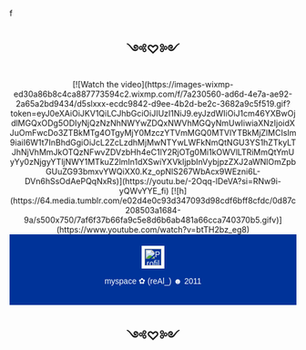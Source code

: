 f<h1 align="center" style="font-size: 22px"> ༺♡༻ </h1>
<div align="center"> 
[![Watch the video](https://images-wixmp-ed30a86b8c4ca887773594c2.wixmp.com/f/7a230560-ad6d-4e7a-ae92-2a65a2bd9434/d5slxxx-ecdc9842-d9ee-4b2d-be2c-3682a9c5f519.gif?token=eyJ0eXAiOiJKV1QiLCJhbGciOiJIUzI1NiJ9.eyJzdWIiOiJ1cm46YXBwOjdlMGQxODg5ODIyNjQzNzNhNWYwZDQxNWVhMGQyNmUwIiwiaXNzIjoidXJuOmFwcDo3ZTBkMTg4OTgyMjY0MzczYTVmMGQ0MTVlYTBkMjZlMCIsIm9iaiI6W1t7InBhdGgiOiJcL2ZcLzdhMjMwNTYwLWFkNmQtNGU3YS1hZTkyLTJhNjVhMmJkOTQzNFwvZDVzbHh4eC1lY2RjOTg0Mi1kOWVlLTRiMmQtYmUyYy0zNjgyYTljNWY1MTkuZ2lmIn1dXSwiYXVkIjpbInVybjpzZXJ2aWNlOmZpbGUuZG93bmxvYWQiXX0.Kz_opNlS267WbAcx9WEzni6L-DVn6hSsOdAePQqNxRs)](https://youtu.be/-2Oqq-lDeVA?si=RNw9i-yQWvYYE_fi) [![h](https://64.media.tumblr.com/e02d4e0c93d347093d98cdf6bff8cfdc/0d87c208503a1684-9a/s500x750/7af6f37b66fa9c5e8d6b6ab481a66cca740370b5.gifv)](https://www.youtube.com/watch?v=btTH2bz_eg8)
</div>

<div align="center" style="font-family: 'Comic Sans MS', cursive, sans-serif; background-color: #003399; color: #FFFFFF; padding: 20px;">
        <img src="https://lh3.googleusercontent.com/a/ACg8ocIrGoQBCOSgH5o-wbDDinSNzaTphyympI22jonV99KkNAHT3FUbzA=s576-c-no" width="30" alt="Profile Picture" style="border: 5px solid #FFFFFF;">
        <p>myspace ✿ (reAl_) ☻ 2011</p>
       
</div> 

<h1 align="center" style="font-size: 22px"> ༺♡༻ </h1>
